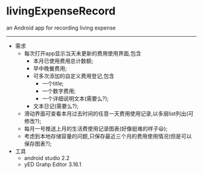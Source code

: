 # livingExpenseRecord
an Android app for recording living expense

---
* 需求
	* 每次打开app显示当天未更新的费用使用界面,包含
		* 本月已使用费用总计数额;
		* 早中晚餐费用;
		* 可多次添加的自定义费用登记,包含
			* 一个title;
			* 一个数字费用;
			* 一个详细说明文本(需要么?);
		* 文本日记(需要么?);
	* 滑动界面可查看本月过去时间的任意一天费用使用记录,以多层list列出(可修改?);
	* 每月一号推送上月的生活费使用记录图表(好像挺难的样子😃);
	* 考虑到本地存储容量的问题,只保存最近三个月的费用使用情况(但是可以保存图表?);
* 工具
	* android studio 2.2
	* yED Grahp Editor 3.16.1
